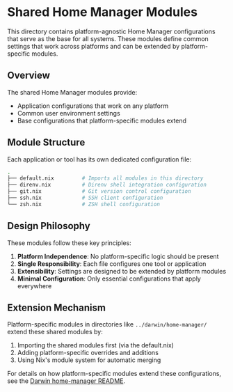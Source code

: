 # Shared Home Manager Modules

This directory contains platform-agnostic Home Manager configurations that serve
as the base for all systems. These modules define common settings that work
across platforms and can be extended by platform-specific modules.

## Overview

The shared Home Manager modules provide:

- Application configurations that work on any platform
- Common user environment settings
- Base configurations that platform-specific modules extend

## Module Structure

Each application or tool has its own dedicated configuration file:

```sh
.
├── default.nix         # Imports all modules in this directory
├── direnv.nix          # Direnv shell integration configuration
├── git.nix             # Git version control configuration
├── ssh.nix             # SSH client configuration
└── zsh.nix             # ZSH shell configuration
```

## Design Philosophy

These modules follow these key principles:

1. **Platform Independence**: No platform-specific logic should be present
2. **Single Responsibility**: Each file configures one tool or application
3. **Extensibility**: Settings are designed to be extended by platform modules
4. **Minimal Configuration**: Only essential configurations that apply
   everywhere

## Extension Mechanism

Platform-specific modules in directories like `../darwin/home-manager/` extend
these shared modules by:

1. Importing the shared modules first (via the default.nix)
2. Adding platform-specific overrides and additions
3. Using Nix's module system for automatic merging

For details on how platform-specific modules extend these configurations, see
the [Darwin home-manager README](../../darwin/home-manager/README.md).
